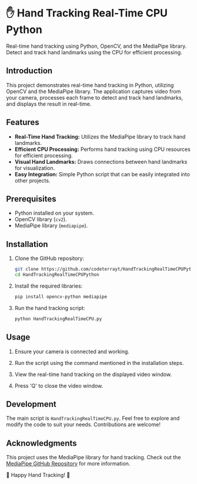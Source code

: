 # ✋ Hand Tracking Real-Time CPU Python

Real-time hand tracking using Python, OpenCV, and the MediaPipe library. Detect and track hand landmarks using the CPU for efficient processing.

## Introduction

This project demonstrates real-time hand tracking in Python, utilizing OpenCV and the MediaPipe library. The application captures video from your camera, processes each frame to detect and track hand landmarks, and displays the result in real-time.

## Features

- **Real-Time Hand Tracking:** Utilizes the MediaPipe library to track hand landmarks.
- **Efficient CPU Processing:** Performs hand tracking using CPU resources for efficient processing.
- **Visual Hand Landmarks:** Draws connections between hand landmarks for visualization.
- **Easy Integration:** Simple Python script that can be easily integrated into other projects.

## Prerequisites

- Python installed on your system.
- OpenCV library (`cv2`).
- MediaPipe library (`mediapipe`).

## Installation

1. Clone the GitHub repository:

    ```bash
    git clone https://github.com/codeterrayt/HandTrackingRealTimeCPUPython.git
    cd HandTrackingRealTimeCPUPython
    ```

2. Install the required libraries:

    ```bash
    pip install opencv-python mediapipe
    ```

3. Run the hand tracking script:

    ```bash
    python HandTrackingRealTimeCPU.py
    ```

## Usage

1. Ensure your camera is connected and working.

2. Run the script using the command mentioned in the installation steps.

3. View the real-time hand tracking on the displayed video window.

4. Press 'Q' to close the video window.

## Development

The main script is `HandTrackingRealTimeCPU.py`. Feel free to explore and modify the code to suit your needs. Contributions are welcome!

## Acknowledgments

This project uses the MediaPipe library for hand tracking. Check out the [MediaPipe GitHub Repository](https://github.com/google/mediapipe) for more information.

🤚 Happy Hand Tracking! 🎥
